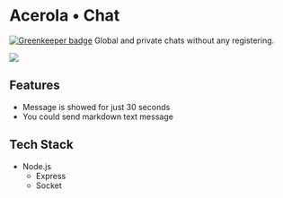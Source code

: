 # Acerola &bull; Chat

[![Greenkeeper badge](https://badges.greenkeeper.io/VitorLuizC/acerola-chat.svg)](https://greenkeeper.io/)
Global and private chats without any registering.

![](https://cloud.githubusercontent.com/assets/9027363/23024547/f2604094-f441-11e6-8c0d-79418d76f2e7.png)

## Features
- Message is showed for just 30 seconds
- You could send markdown text message

## Tech Stack
- Node.js
  - Express
  - Socket

